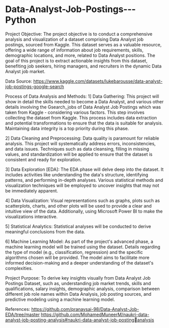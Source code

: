 # Data-Analyst-Job-Postings---Python

Project Objective:
The project objective is to conduct a comprehensive analysis and visualization of a dataset comprising Data Analyst job 
postings, sourced from Kaggle. This dataset serves as a valuable resource, offering a wide range of information about job 
requirements, skills, demographic locations, and more, related to Data Analyst positions. The goal of this project is to extract 
actionable insights from this dataset, benefiting job seekers, hiring managers, and recruiters in the dynamic Data Analyst 
job market.

Data Source: 
https://www.kaggle.com/datasets/lukebarousse/data-analyst-job-postings-google-search

Process of Data Analysis and Methods:
1] Data Gathering: This project will show in detail the skills needed to become a Data Analyst, and various other 
details involving the Gsearch_jobs of Data Analyst Job Postings which was taken from Kaggle - considering various 
factors. This step involves collecting the dataset from Kaggle. This process includes data extraction and potential 
transformations to ensure that the data is suitable for analysis. Maintaining data integrity is a top priority during this 
phase.

2] Data Cleaning and Preprocessing: Data quality is paramount for reliable analysis. This project will systematically 
address errors, inconsistencies, and data issues. Techniques such as data cleansing, filling in missing values, and 
standardization will be applied to ensure that the dataset is consistent and ready for exploration.

3] Data Exploration [EDA]: The EDA phase will delve deep into the dataset. It includes activities like understanding 
the data's structure, identifying patterns, and performing in-depth analyses. Various statistical methods and 
visualization techniques will be employed to uncover insights that may not be immediately apparent.

4] Data Visualization: Visual representations such as graphs, plots such as scatterplots, charts, and other plots will be 
used to provide a clear and intuitive view of the data. Additionally, using Microsoft Power BI to make the 
visualizations interactive.

5] Statistical Analytics: Statistical analyses will be conducted to derive meaningful conclusions from the data.

6] Machine Learning Model: As part of the project's advanced phase, a machine learning model will be trained using 
the dataset. Details regarding the type of model (e.g., classification, regression) and the specific algorithms chosen 
will be provided. The model aims to facilitate more informed decision-making and a deeper understanding of the 
dataset's complexities.

Project Purpose:
To derive key insights visually from Data Analyst Job Postings Dataset, such as, understanding job market trends, skills and 
qualifications, salary insights, demographic analysis, comparison between different job role names within Data Analysis,
job posting sources, and predictive modeling using a machine learning model.

References:
https://github.com/pranavsai-98/Data-Analyst-Job-EDA/tree/master
https://github.com/MohamedMuneerM/naukri-data-analyst-job-posting-analysis#naukri-data-analyst-job-postinganalysis
